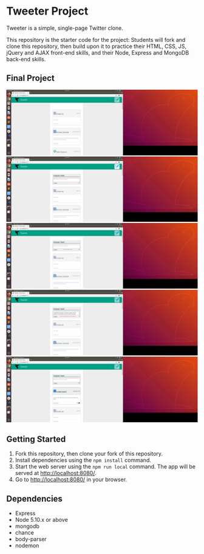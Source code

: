 # Tweeter Project

Tweeter is a simple, single-page Twitter clone.

This repository is the starter code for the project: Students will fork and clone this repository, then build upon it to practice their HTML, CSS, JS, jQuery and AJAX front-end skills, and their Node, Express and MongoDB back-end skills.

## Final Project
!["Home Page"](https://raw.githubusercontent.com/keefu/tweeter/master/docs/Screenshot%20from%202019-06-15%2009-57-30.png)
!["Open the tweet container"](https://raw.githubusercontent.com/keefu/tweeter/master/docs/Screenshot%20from%202019-06-15%2009-57-37.png)
!["Empty error message"](https://raw.githubusercontent.com/keefu/tweeter/master/docs/Screenshot%20from%202019-06-15%2009-57-44.png)
!["Long tweet error message"](https://raw.githubusercontent.com/keefu/tweeter/master/docs/Screenshot%20from%202019-06-15%2009-58-35.png)
!["Icons appears buttom right of tweets container"](https://raw.githubusercontent.com/keefu/tweeter/master/docs/Screenshot%20from%202019-06-15%2009-59-45.png)

## Getting Started

1. Fork this repository, then clone your fork of this repository.
2. Install dependencies using the `npm install` command.
3. Start the web server using the `npm run local` command. The app will be served at <http://localhost:8080/>.
4. Go to <http://localhost:8080/> in your browser.

## Dependencies

- Express
- Node 5.10.x or above
- mongodb
- chance
- body-parser
- nodemon

